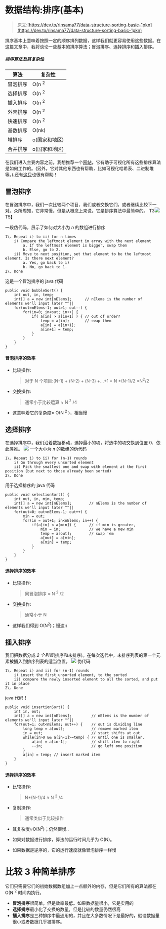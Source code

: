 # 数据结构:排序(基本)

> 原文:[https://dev.to/rinsama77/data-structure-sorting-basic-1pkn](https://dev.to/rinsama77/data-structure-sorting-basic-1pkn)

排序基本上意味着按照一定的顺序排列数据，这样我们就更容易使用这些数据。在这篇文章中，我将谈论一些基本的排序算法；冒泡排序、选择排序和插入排序。

##### 排序算法及其复杂性

| 算法 | 复杂性 |
| --- | --- |
| 冒泡排序 | O(n <sup>2</sup> |
| 选择排序 | O(n <sup>2</sup> |
| 插入排序 | O(n <sup>2</sup> |
| 外壳排序 | O(n <sup>2</sup> |
| 快速排序 | O(n <sup>2</sup> |
| 基数排序 | O(nk) |
| 堆排序 | o(国家和地区) |
| 合并排序 | o(国家和地区) |

在我们进入主要内容之前，我想推荐一个[网站](https://visualgo.net/en/sorting)，它有助于可视化所有这些排序算法是如何工作的。(另外，它对其他东西也有帮助，比如可视化哈希表、二进制堆等。).还有[这只](https://www.toptal.com/developers/sorting-algorithms)也很有帮助！

## 冒泡排序

在冒泡排序中，我们一次比较两个项目，我们或者交换它们，或者继续比较下一对。众所周知，它非常慢，但是从概念上来说，它是排序算法中最简单的。
T3![](../Images/eb3fe395cda229de67b65bd757e54013.png)T5】

一段伪代码，展示了如何对大小为 *n*
的数组进行排序

```
1\. Repeat i) to ii) for n times
    i) Compare the leftmost element in array with the next element
        a. If the leftmost element is bigger, swap them
        b. Else, go to 2.
    ii) Move to next position, set that element to be the leftmost element. Is there next element?
        a. Yes, go back to i)
        b. No, go back to 1.
2\. Done 
```

这是一个冒泡排序的 java 代码

```
public void bubbleSort() {
    int out, in, temp;
    int[] a = new int[nElems];      // nElems is the number of elements we'll input later ^^||
    for(out=nElems-1; out>1; out--) {  
        for(in=0; in<out; in++) {
            if( a[in] > a[in+1] ) { // out of order?
                temp = a[in];       // swap them
                a[in] = a[in+1];
                a[in+1] = temp;
            }
        }
    }
} 
```

#### 冒泡排序的效率

*   比较操作:

    > 对于 N 个项目:(N-1) + (N-2) + (N-3) +...+1
    > = N *(N-1)/2
    > ≈N<sup>2</sup>/2

*   交换操作:

    > 通常小于比较运算
    > ≈ N <sup>2</sup> /4

*   这意味着它的复杂度≈ O(N <sup>2</sup> )，相当慢

## 选择排序

在选择排序中，我们沿着数据移动，选择最小的项，将选中的项交换到位置 0，依此类推。
[![](../Images/e88cfcf622b028c2a54ea0885c73fe29.png)](http://www.cs.rmit.edu.au/online/blackboard/chapter/05/documents/contribute/chapter/09/array-sorting.html) 
一个大小为 *n*
的数组的伪代码

```
1\. Repeat i) to ii) for (n-1) rounds
    i) Go through every unsorted element
    ii) Pick the smallest one and swap with element at the first position (but next to those already been sorted)
2\. Done 
```

用于选择排序的 java 代码

```
public void selectionSort() {
    int out, in, min, temp;
    int[] a = new int[nElems];        // nElems is the number of elements we'll input later ^^||
    for(out=0; out<nElems-1; out++) {
        min = out;
        for(in = out+1; in<nElems; in++) {
            if(a[in] < a[min]) {      // if min is greater,
                min = in;             // we have a new min
                temp = a[out];        // swap 'em
                a[out] = a[min];
                a[min] = temp;
            }
        }
    }
} 
```

#### 选择排序的效率

*   比较操作:

    > 同冒泡排序
    > ≈ N <sup>2</sup> /2

*   交换操作:

    > 通常小于 N

*   这样我们得到 O(N<sup>2</sup>)；慢速:/

## 插入排序

我们把数据分成 *2 个列表*(排序和未排序)。在每次迭代中，未排序列表的第一个元素被插入到排序列表的适当位置。
[![](../Images/2084f65f7453ea6965eab877622515df.png)](http://www.cs.rmit.edu.au/online/blackboard/chapter/05/documents/contribute/chapter/09/array-sorting.html) 
伪代码

```
1\. Repeat i) and ii) for (n-1) rounds
    i) insert the first unsorted element, to the sorted
    ii) compare the newly inserted element to all the sorted, and put it in place
2\. Done 
```

java 代码！

```
public void insertionSort() {
    int in, out;
    int[] a = new int[nElems];         // nElems is the number of elements we'll input later ^^||
    for(out=1; out<nElems; out++) {    // out is dividing line
        long temp = a[out];            // remove marked item
        in = out;                      // start shifts at out
        while(in>0 && a[in-1]>=temp) { // until one is smaller,
            a[in] = a[in-1];           // shift item to right
            --in;                      // go left one position
        }
        a[in] = temp; // insert marked item
    }
} 
```

#### 选择排序的效率

*   比较操作:

    > N*(N-1)/4
    > ≈ N <sup>2</sup> /4

*   复制操作:

    > 通常类似于比较操作

*   其复杂度≈O(N<sup>2</sup>)；仍然很慢..

*   如果对数据进行排序，算法的运行时间几乎为 O(N)。

*   如果数据是逆序的，它的运行速度就像冒泡排序一样慢

# 比较 3 种简单排序

它们只需要它们的初始数据数组加上一点额外的内存，但是它们所有的算法都在 O(N <sup>2</sup> 时间内执行。

*   **冒泡排序**很简单，但是效率最低。如果数据量很小，它是实用的
*   **选择排序**最小化了交换的数量，但是比较的数量仍然很高
*   **插入排序**是三种排序中最通用的，并且在大多数情况下是最好的，假设数据量很小或者数据几乎被排序。